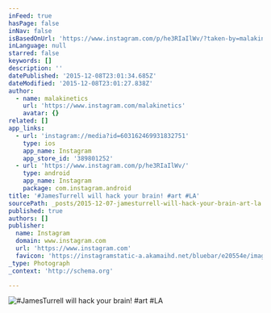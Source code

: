 ```yaml
---
inFeed: true
hasPage: false
inNav: false
isBasedOnUrl: 'https://www.instagram.com/p/he3RIaIlWv/?taken-by=malakinetics'
inLanguage: null
starred: false
keywords: []
description: ''
datePublished: '2015-12-08T23:01:34.685Z'
dateModified: '2015-12-08T23:01:27.838Z'
author:
  - name: malakinetics
    url: 'https://www.instagram.com/malakinetics'
    avatar: {}
related: []
app_links:
  - url: 'instagram://media?id=603162469931832751'
    type: ios
    app_name: Instagram
    app_store_id: '389801252'
  - url: 'https://www.instagram.com/p/he3RIaIlWv/'
    type: android
    app_name: Instagram
    package: com.instagram.android
title: '#JamesTurrell will hack your brain! #art #LA'
sourcePath: _posts/2015-12-07-jamesturrell-will-hack-your-brain-art-la.md
published: true
authors: []
publisher:
  name: Instagram
  domain: www.instagram.com
  url: 'https://www.instagram.com'
  favicon: 'https://instagramstatic-a.akamaihd.net/bluebar/e20554e/images/ico/favicon.ico'
_type: Photograph
_context: 'http://schema.org'

---
```

![#JamesTurrell will hack your brain! #art #LA](https://s3-us-west-2.amazonaws.com/the-grid-img/p/5f067dd5f7642a4273dce589463162b18bc9b0f6.jpg)